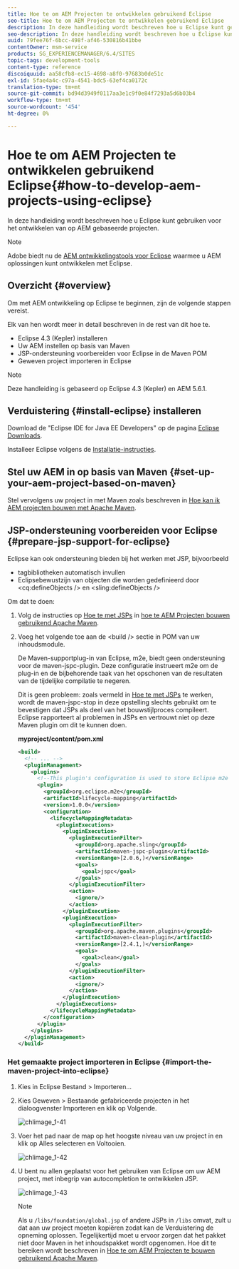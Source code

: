 ```yaml
---
title: Hoe te om AEM Projecten te ontwikkelen gebruikend Eclipse
seo-title: Hoe te om AEM Projecten te ontwikkelen gebruikend Eclipse
description: In deze handleiding wordt beschreven hoe u Eclipse kunt gebruiken voor het ontwikkelen van op AEM gebaseerde projecten
seo-description: In deze handleiding wordt beschreven hoe u Eclipse kunt gebruiken voor het ontwikkelen van op AEM gebaseerde projecten
uuid: 79fee76f-6bcc-498f-af46-530816b41bbe
contentOwner: msm-service
products: SG_EXPERIENCEMANAGER/6.4/SITES
topic-tags: development-tools
content-type: reference
discoiquuid: aa58cfb8-ec15-4698-a8f0-97683b0de51c
exl-id: 5fae4a4c-c97a-4541-bdc5-63ef4ca0172c
translation-type: tm+mt
source-git-commit: bd94d3949f0117aa3e1c9f0e84f7293a5d6b03b4
workflow-type: tm+mt
source-wordcount: '454'
ht-degree: 0%

---
```


# Hoe te om AEM Projecten te ontwikkelen gebruikend Eclipse{#how-to-develop-aem-projects-using-eclipse}

In deze handleiding wordt beschreven hoe u Eclipse kunt gebruiken voor het ontwikkelen van op AEM gebaseerde projecten.

>[!NOTE]
>
>Adobe biedt nu de [AEM ontwikkelingstools voor Eclipse](/help/sites-developing/aem-eclipse.md) waarmee u AEM oplossingen kunt ontwikkelen met Eclipse.

## Overzicht {#overview}

Om met AEM ontwikkeling op Eclipse te beginnen, zijn de volgende stappen vereist.

Elk van hen wordt meer in detail beschreven in de rest van dit hoe te.

* Eclipse 4.3 (Kepler) installeren
* Uw AEM instellen op basis van Maven
* JSP-ondersteuning voorbereiden voor Eclipse in de Maven POM
* Geweven project importeren in Eclipse

>[!NOTE]
>
>Deze handleiding is gebaseerd op Eclipse 4.3 (Kepler) en AEM 5.6.1.

## Verduistering {#install-eclipse} installeren

Download de &quot;Eclipse IDE for Java EE Developers&quot; op de pagina [Eclipse Downloads](https://www.eclipse.org/downloads/).

Installeer Eclipse volgens de [Installatie-instructies](https://wiki.eclipse.org/Eclipse/Installation).

## Stel uw AEM in op basis van Maven {#set-up-your-aem-project-based-on-maven}

Stel vervolgens uw project in met Maven zoals beschreven in [Hoe kan ik AEM projecten bouwen met Apache Maven](/help/sites-developing/ht-projects-maven.md).

## JSP-ondersteuning voorbereiden voor Eclipse {#prepare-jsp-support-for-eclipse}

Eclipse kan ook ondersteuning bieden bij het werken met JSP, bijvoorbeeld

* tagbibliotheken automatisch invullen
* Eclipsebewustzijn van objecten die worden gedefinieerd door &lt;cq:defineObjects /> en &lt;sling:defineObjects />

Om dat te doen:

1. Volg de instructies op [Hoe te met JSPs](/help/sites-developing/ht-projects-maven.md#how-to-work-with-jsps) in [hoe te AEM Projecten bouwen gebruikend Apache Maven](/help/sites-developing/ht-projects-maven.md).
1. Voeg het volgende toe aan de &lt;build /> sectie in POM van uw inhoudsmodule.

   De Maven-supportplug-in van Eclipse, m2e, biedt geen ondersteuning voor de maven-jspc-plugin. Deze configuratie instrueert m2e om de plug-in en de bijbehorende taak van het opschonen van de resultaten van de tijdelijke compilatie te negeren.

   Dit is geen probleem: zoals vermeld in [Hoe te met JSPs](/help/sites-developing/ht-projects-maven.md#how-to-work-with-jsps) te werken, wordt de maven-jspc-stop in deze opstelling slechts gebruikt om te bevestigen dat JSPs als deel van het bouwstijlproces compileert. Eclipse rapporteert al problemen in JSPs en vertrouwt niet op deze Maven plugin om dit te kunnen doen.

   **myproject/content/pom.xml**

   ```xml
   <build>
     <!-- ... -->
     <pluginManagement>
       <plugins>
         <!--This plugin's configuration is used to store Eclipse m2e settings only. It has no influence on the Maven build itself.-->
         <plugin>
           <groupId>org.eclipse.m2e</groupId>
           <artifactId>lifecycle-mapping</artifactId>
           <version>1.0.0</version>
           <configuration>
             <lifecycleMappingMetadata>
               <pluginExecutions>
                 <pluginExecution>
                   <pluginExecutionFilter>
                     <groupId>org.apache.sling</groupId>
                     <artifactId>maven-jspc-plugin</artifactId>
                     <versionRange>[2.0.6,)</versionRange>
                     <goals>
                       <goal>jspc</goal>
                     </goals>
                   </pluginExecutionFilter>
                   <action>
                     <ignore/>
                   </action>
                 </pluginExecution>
                 <pluginExecution>
                   <pluginExecutionFilter>
                     <groupId>org.apache.maven.plugins</groupId>
                     <artifactId>maven-clean-plugin</artifactId>
                     <versionRange>[2.4.1,)</versionRange>
                     <goals>
                       <goal>clean</goal>
                     </goals>
                   </pluginExecutionFilter>
                   <action>
                     <ignore/>
                   </action>
                 </pluginExecution>
               </pluginExecutions>
             </lifecycleMappingMetadata>
           </configuration>
         </plugin>
       </plugins>
     </pluginManagement>
   </build>
   ```

### Het gemaakte project importeren in Eclipse {#import-the-maven-project-into-eclipse}

1. Kies in Eclipse Bestand > Importeren...
1. Kies Geweven > Bestaande gefabriceerde projecten in het dialoogvenster Importeren en klik op Volgende.

   ![chlimage_1-41](assets/chlimage_1-41.png)

1. Voer het pad naar de map op het hoogste niveau van uw project in en klik op Alles selecteren en Voltooien.

   ![chlimage_1-42](assets/chlimage_1-42.png)

1. U bent nu allen geplaatst voor het gebruiken van Eclipse om uw AEM project, met inbegrip van autocompletion te ontwikkelen JSP.

   ![chlimage_1-43](assets/chlimage_1-43.png)

   >[!NOTE]
   >
   >Als u `/libs/foundation/global.jsp` of andere JSPs in `/libs` omvat, zult u dat aan uw project moeten kopiëren zodat kan de Verduistering de opneming oplossen. Tegelijkertijd moet u ervoor zorgen dat het pakket niet door Maven in het inhoudspakket wordt opgenomen. Hoe dit te bereiken wordt beschreven in [Hoe te om AEM Projecten te bouwen gebruikend Apache Maven](/help/sites-developing/ht-projects-maven.md).
